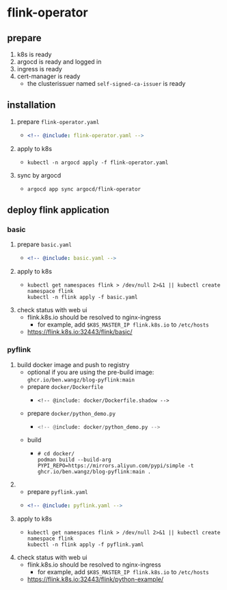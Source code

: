 # flink-operator

## prepare

1. k8s is ready
2. argocd is ready and logged in
3. ingress is ready
4. cert-manager is ready
    * the clusterissuer named `self-signed-ca-issuer` is ready

## installation

1. prepare `flink-operator.yaml`
    * ```yaml
      <!-- @include: flink-operator.yaml -->
      ```
2. apply to k8s
    * ```shell
      kubectl -n argocd apply -f flink-operator.yaml
      ```
3. sync by argocd
    * ```shell
      argocd app sync argocd/flink-operator
      ```

## deploy flink application

### basic

1. prepare `basic.yaml`
    * ```yaml
      <!-- @include: basic.yaml -->
      ```
2. apply to k8s
    * ```shell
      kubectl get namespaces flink > /dev/null 2>&1 || kubectl create namespace flink
      kubectl -n flink apply -f basic.yaml
      ```
3. check status with web ui
    * flink.k8s.io should be resolved to nginx-ingress
        + for example, add `$K8S_MASTER_IP flink.k8s.io` to `/etc/hosts`
    * https://flink.k8s.io:32443/flink/basic/

### pyflink

1. build docker image and push to registry
    * optional if you are using the pre-build image: `ghcr.io/ben.wangz/blog-pyflink:main`
    * prepare `docker/Dockerfile`
        + ```text
          <!-- @include: docker/Dockerfile.shadow -->
          ```
    * prepare `docker/python_demo.py`
        + ```python
          <!-- @include: docker/python_demo.py -->
          ```
    * build
        + ```shell
          # cd docker/
          podman build --build-arg PYPI_REPO=https://mirrors.aliyun.com/pypi/simple -t ghcr.io/ben.wangz/blog-pyflink:main .
          ```
2. * prepare `pyflink.yaml`
    * ```yaml
      <!-- @include: pyflink.yaml -->
      ```
3. apply to k8s
    * ```shell
      kubectl get namespaces flink > /dev/null 2>&1 || kubectl create namespace flink
      kubectl -n flink apply -f pyflink.yaml
      ```
4. check status with web ui
    * flink.k8s.io should be resolved to nginx-ingress
        + for example, add `$K8S_MASTER_IP flink.k8s.io` to `/etc/hosts`
    * https://flink.k8s.io:32443/flink/python-example/
